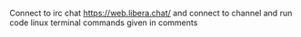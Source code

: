 Connect to irc chat https://web.libera.chat/ and connect to channel and run code linux terminal commands given in comments
